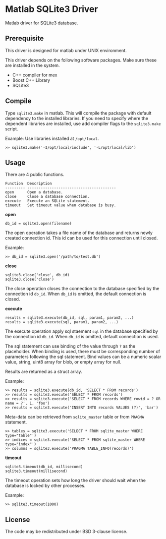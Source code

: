Matlab SQLite3 Driver
=====================

Matlab driver for SQLite3 database.

Prerequisite
------------

This driver is designed for matlab under UNIX environment.

This driver depends on the following software packages. Make sure these are
installed in the system.

 * C++ compiler for mex
 * Boost C++ Library
 * SQLite3

Compile
-------

Type `sqlite3.make` in matlab. This will compile the package with default
dependency to the installed libraries. If you need to specify where the
dependent libraries are installed, use add compiler flags to the `sqlite3.make`
script.

Example: Use libraries installed at `/opt/local`.

    >> sqlite3.make('-I/opt/local/include', '-L/opt/local/lib')

Usage
-----

There are 4 public functions.

    Function  Description
    --------- ----------------------------------------
    open      Open a database.
    close     Close a database connection.
    execute   Execute an SQLite statement.
    timeout   Set timeout value when database is busy.

__open__

    db_id = sqlite3.open(filename)

The open operation takes a file name of the database and returns newly created
connection id. This id can be used for this connection until closed.

Example:

    >> db_id = sqlite3.open('/path/to/test.db')


__close__

    sqlite3.close('close', db_id)
    sqlite3.close('close')

The close operation closes the connection to the database specified by the
connection id `db_id`. When `db_id` is omitted, the default connection is
closed.

__execute__

    results = sqlite3.execute(db_id, sql, param1, param2, ...)
    results = sqlite3.execute(sql, param1, param2, ...)

The execute operation apply sql staement `sql` in the database specified by
the connection id `db_id`. When `db_id` is omitted, default connection is used.

The sql statement can use binding of the value through `?` as the placeholder.
When binding is used, there must be corresponding number of parameters
following the sql statement. Bind values can be a numeric scalar value,
string, uint8 array for blob, or empty array for null.

Results are returned as a struct array.

Example:

    >> results = sqlite3.execute(db_id, 'SELECT * FROM records')
    >> results = sqlite3.execute('SELECT * FROM records')
    >> results = sqlite3.execute('SELECT * FROM records WHERE rowid = ? OR name = ?', 1, 'foo')
    >> results = sqlite3.execute('INSERT INTO records VALUES (?)', 'bar')

Meta-data can be retrieved from `sqlite_master` table or from `PRAGMA` statement.

    >> tables = sqlite3.execute('SELECT * FROM sqlite_master WHERE type="table"')
    >> indices = sqlite3.execute('SELECT * FROM sqlite_master WHERE type="index"')
    >> columns = sqlite3.execute('PRAGMA TABLE_INFO(records)')

__timeout__

    sqlite3.timeout(db_id, millisecond)
    sqlite3.timeout(millisecond)

The timeout operation sets how long the driver should wait when the database
is locked by other processes.

Example:

    >> sqlite3.timeout(1000)

License
-------

The code may be redistributed under BSD 3-clause license.
